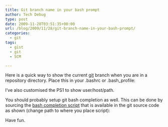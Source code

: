 ```yaml
---
title: Git branch name in your bash prompt
author: Tech Debug
type: post
date: 2009-11-28T03:51:35+00:00
url: /blog/2009/11/28/git-branch-name-in-your-bash-prompt/
categories:
  - git
tags:
  - gist
  - git
  - SCM

---
```

Here is a quick way to show the current [git][1] branch when you are in a repository directory. Place this in your .bashrc or .bash_profile:

I&#8217;ve also customised the PS1 to show user/host/path.

You should probably setup git bash completion as well. This can be done by sourcing the [bash completion script][2] that is available in the git source code as shown (change path to where you place script):

Have fun.

 [1]: http://git-scm.com/
 [2]: http://git.kernel.org/?p=git/git.git;a=blob;f=contrib/completion/git-completion.bash;hb=HEAD